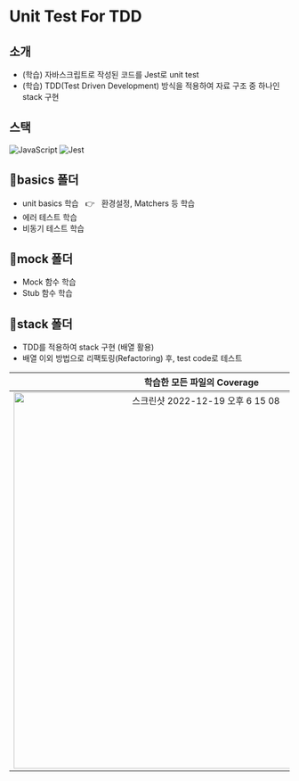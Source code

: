 # Unit Test For TDD

## 소개
- (학습) 자바스크립트로 작성된 코드를 Jest로 unit test
- (학습) TDD(Test Driven Development) 방식을 적용하여 자료 구조 중 하나인 stack 구현

## 스택
![JavaScript](https://img.shields.io/badge/-JavaScript-%23F7DF1C?style=flate&logo=javascript&logoColor=000000&labelColor=%23F7DF1C&color=%23F7DF1C)
![Jest](https://img.shields.io/badge/-Jest-007ACC?style=flate&logo=Jest)

## :file_folder:basics 폴더
- unit basics 학습 &nbsp; :point_right: &nbsp; 환경설정, Matchers 등 학습
- 에러 테스트 학습
- 비동기 테스트 학습

## :file_folder:mock 폴더
- Mock 함수 학습
- Stub 함수 학습

## :file_folder:stack 폴더
- TDD를 적용하여 stack 구현 (배열 활용)
- 배열 이외 방법으로 리팩토링(Refactoring) 후, test code로 테스트

|**학습한 모든 파일의 Coverage**|
|:--:|
|<img width="675" alt="스크린샷 2022-12-19 오후 6 15 08" src="https://user-images.githubusercontent.com/53497516/208390356-f8f38921-a777-471f-8512-1056c5b9a6ab.png">|


